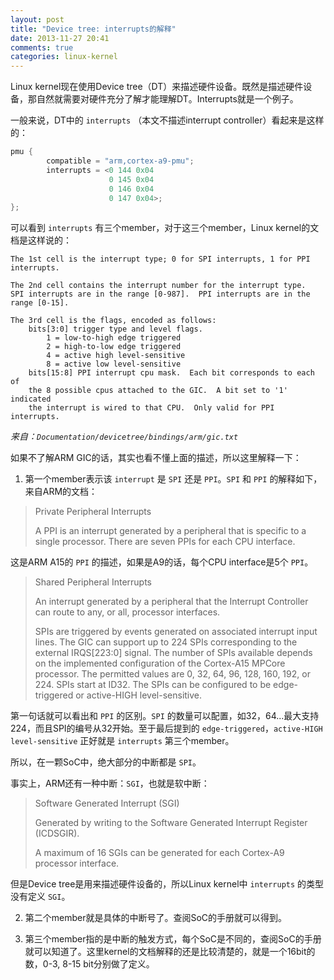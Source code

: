```yaml
---
layout: post
title: "Device tree: interrupts的解释"
date: 2013-11-27 20:41
comments: true
categories: linux-kernel
---
```


Linux kernel现在使用Device tree（DT）来描述硬件设备。既然是描述硬件设备，那自然就需要对硬件充分了解才能理解DT。Interrupts就是一个例子。

一般来说，DT中的 `interrupts` （本文不描述interrupt controller）看起来是这样的：

``` c
pmu {
        compatible = "arm,cortex-a9-pmu";
        interrupts = <0 144 0x04
                      0 145 0x04
                      0 146 0x04
                      0 147 0x04>;
};
```

<!-- more -->

可以看到 `interrupts` 有三个member，对于这三个member，Linux kernel的文档是这样说的：

```
The 1st cell is the interrupt type; 0 for SPI interrupts, 1 for PPI
interrupts.

The 2nd cell contains the interrupt number for the interrupt type.
SPI interrupts are in the range [0-987].  PPI interrupts are in the
range [0-15].

The 3rd cell is the flags, encoded as follows:
	bits[3:0] trigger type and level flags.
		1 = low-to-high edge triggered
		2 = high-to-low edge triggered
		4 = active high level-sensitive
		8 = active low level-sensitive
	bits[15:8] PPI interrupt cpu mask.  Each bit corresponds to each of
	the 8 possible cpus attached to the GIC.  A bit set to '1' indicated
	the interrupt is wired to that CPU.  Only valid for PPI interrupts.
```

*来自：`Documentation/devicetree/bindings/arm/gic.txt`*

如果不了解ARM GIC的话，其实也看不懂上面的描述，所以这里解释一下：

1. 第一个member表示该 `interrupt` 是 `SPI` 还是 `PPI`。`SPI` 和 `PPI` 的解释如下，来自ARM的文档：

> Private Peripheral Interrupts
>
> A PPI is an interrupt generated by a peripheral that is specific to a single processor. There are seven PPIs for each CPU interface.

这是ARM A15的 `PPI` 的描述，如果是A9的话，每个CPU interface是5个 `PPI`。

> Shared Peripheral Interrupts
>
> An interrupt generated by a peripheral that the Interrupt Controller can route to any, or all, processor interfaces.
>
> SPIs are triggered by events generated on associated interrupt input lines. The GIC can support up to 224 SPIs corresponding to the external IRQS[223:0] signal. The number of SPIs available depends on the implemented configuration of the Cortex-A15 MPCore processor. The permitted values are 0, 32, 64, 96, 128, 160, 192, or 224. SPIs start at ID32. The SPIs can be configured to be edge-triggered or active-HIGH level-sensitive.

第一句话就可以看出和 `PPI` 的区别。`SPI` 的数量可以配置，如32，64...最大支持224，而且SPI的编号从32开始。至于最后提到的 `edge-triggered`，`active-HIGH level-sensitive` 正好就是 `interrupts` 第三个member。

所以，在一颗SoC中，绝大部分的中断都是 `SPI`。

事实上，ARM还有一种中断：`SGI`，也就是软中断：

> Software Generated Interrupt (SGI)
>
> Generated by writing to the Software Generated Interrupt Register (ICDSGIR).
>
> A maximum of 16 SGIs can be generated for each Cortex-A9 processor interface.

但是Device tree是用来描述硬件设备的，所以Linux kernel中 `interrupts` 的类型没有定义 `SGI`。

2. 第二个member就是具体的中断号了。查阅SoC的手册就可以得到。

3. 第三个member指的是中断的触发方式，每个SoC是不同的，查阅SoC的手册就可以知道了。这里kernel的文档解释的还是比较清楚的，就是一个16bit的数，0-3, 8-15 bit分别做了定义。
